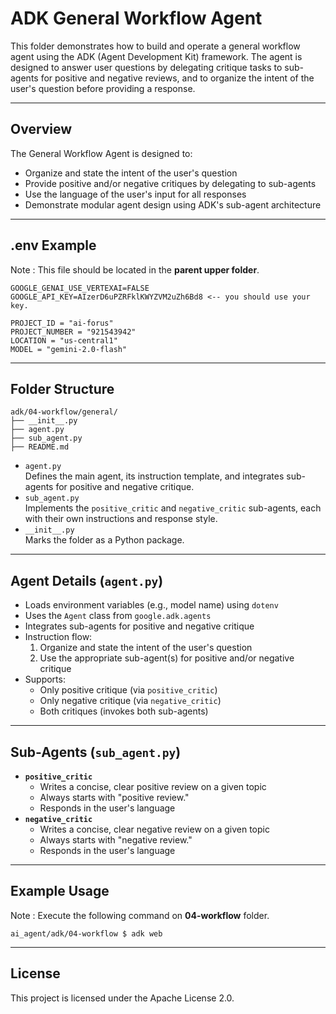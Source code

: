 # ADK General Workflow Agent

This folder demonstrates how to build and operate a general workflow agent using the ADK (Agent Development Kit) framework. The agent is designed to answer user questions by delegating critique tasks to sub-agents for positive and negative reviews, and to organize the intent of the user's question before providing a response.

---

## Overview

The General Workflow Agent is designed to:
- Organize and state the intent of the user's question
- Provide positive and/or negative critiques by delegating to sub-agents
- Use the language of the user's input for all responses
- Demonstrate modular agent design using ADK's sub-agent architecture

---

## .env Example

Note : This file should be located in the **parent upper folder**.

```
GOOGLE_GENAI_USE_VERTEXAI=FALSE
GOOGLE_API_KEY=AIzerD6uPZRFklKWYZVM2uZh6Bd8 <-- you should use your key.

PROJECT_ID = "ai-forus"
PROJECT_NUMBER = "921543942"
LOCATION = "us-central1"
MODEL = "gemini-2.0-flash"
```

---

## Folder Structure

```
adk/04-workflow/general/
├── __init__.py
├── agent.py
├── sub_agent.py
├── README.md
```

- `agent.py`  
  Defines the main agent, its instruction template, and integrates sub-agents for positive and negative critique.
- `sub_agent.py`  
  Implements the `positive_critic` and `negative_critic` sub-agents, each with their own instructions and response style.
- `__init__.py`  
  Marks the folder as a Python package.


---

## Agent Details (`agent.py`)

- Loads environment variables (e.g., model name) using `dotenv`
- Uses the `Agent` class from `google.adk.agents`
- Integrates sub-agents for positive and negative critique
- Instruction flow:
  1. Organize and state the intent of the user's question
  2. Use the appropriate sub-agent(s) for positive and/or negative critique
- Supports:
  - Only positive critique (via `positive_critic`)
  - Only negative critique (via `negative_critic`)
  - Both critiques (invokes both sub-agents)

---

## Sub-Agents (`sub_agent.py`)

- **`positive_critic`**
  - Writes a concise, clear positive review on a given topic
  - Always starts with "positive review."
  - Responds in the user's language
- **`negative_critic`**
  - Writes a concise, clear negative review on a given topic
  - Always starts with "negative review."
  - Responds in the user's language


---
## Example Usage
Note : Execute the following command on **04-workflow** folder. 

```
ai_agent/adk/04-workflow $ adk web
```

---

## License

This project is licensed under the Apache License 2.0.
